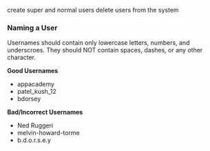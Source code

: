 create super and normal users
delete users from the system

### Naming a User
Usernames should contain only lowercase letters, numbers, and underscroes. They should NOT contain spaces, dashes, or any other character.

**Good Usernames**
- appacademy
- patel_kush_12
- bdorsey

**Bad/Incorrect Usernames**
- Ned Ruggeri
- melvin-howard-torme
- b.d.o.r.s.e.y

